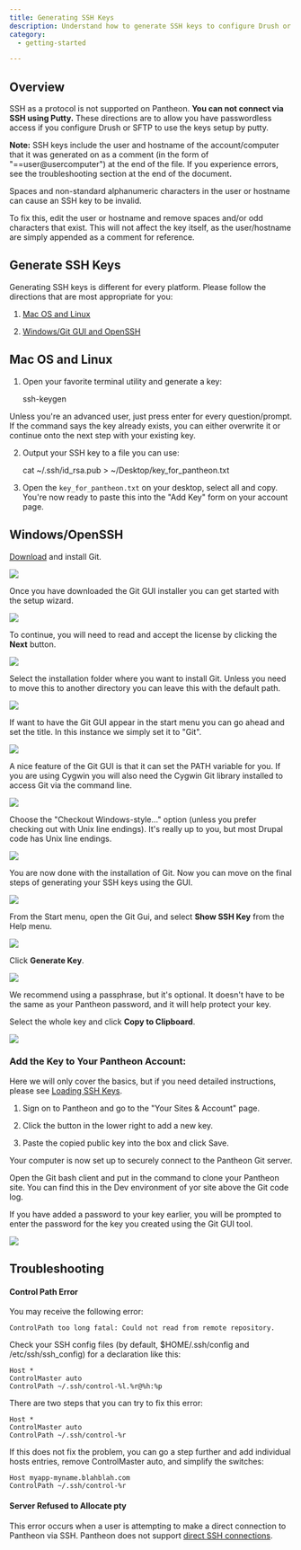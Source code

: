 ```yaml
---
title: Generating SSH Keys
description: Understand how to generate SSH keys to configure Drush or SFTP.
category:
  - getting-started

---
```


## Overview
SSH as a protocol is not supported on Pantheon. **You can not connect via SSH using Putty.** These directions are to allow you have passwordless access if you configure Drush or SFTP to use the keys setup by putty.

**Note:** SSH keys include the user and hostname of the account/computer that it was generated on as a comment (in the form of "==user@usercomputer") at the end of the file. If you experience errors, see the troubleshooting section at the end of the document.

Spaces and non-standard alphanumeric characters in the user or hostname can cause an SSH key to be invalid.

To fix this, edit the user or hostname and remove spaces and/or odd characters that exist. This will not affect the key itself, as the user/hostname are simply appended as a comment for reference.

## Generate SSH Keys
Generating SSH keys is different for every platform. Please follow the directions that are most appropriate for you:

1. [Mac OS and Linux](/articles/users/generating-ssh-keys#macos-and-linux)

2. [Windows/Git GUI and OpenSSH](/articles/users/generating-ssh-keys#windows-and-openssh)

## Mac OS and Linux

1. Open your favorite terminal utility and generate a key:

    ssh-keygen

Unless you're an advanced user, just press enter for every question/prompt. If the command says the key already exists, you can either overwrite it or continue onto the next step with your existing key.

2. Output your SSH key to a file you can use:

    cat ~/.ssh/id_rsa.pub > ~/Desktop/key_for_pantheon.txt

3. Open the `key_for_pantheon.txt` on your desktop, select all and copy. You're now ready to paste this into the "Add Key" form on your account page.

## Windows/OpenSSH

[Download](http://git-scm.com/downloads) and install Git.

![](https://pantheon-systems.desk.com/customer/portal/attachments/46904)

Once you have downloaded the Git GUI installer you can get started with the setup wizard.

![](https://pantheon-systems.desk.com/customer/portal/attachments/46905)

To continue, you will need to read and accept the license by clicking the **Next** button.

![](https://pantheon-systems.desk.com/customer/portal/attachments/46906)

Select the installation folder where you want to install Git. Unless you need to move this to another directory you can leave this with the default path.

![](https://pantheon-systems.desk.com/customer/portal/attachments/46907)

If want to have the Git GUI appear in the start menu you can go ahead and set the title. In this instance we simply set it to "Git".

![](https://pantheon-systems.desk.com/customer/portal/attachments/46908)

A nice feature of the Git GUI is that it can set the PATH variable for you. If you are using Cygwin you will also need the Cygwin Git library installed to access Git via the command line.

![](https://pantheon-systems.desk.com/customer/portal/attachments/46909)

Choose the "Checkout Windows-style..." option (unless you prefer checking out with Unix line endings). It's really up to you, but most Drupal code has Unix line endings.

![](https://pantheon-systems.desk.com/customer/portal/attachments/46910)

You are now done with the installation of Git. Now you can move on the final steps of generating your SSH keys using the GUI.

![](https://pantheon-systems.desk.com/customer/portal/attachments/46911)

From the Start menu, open the Git Gui, and select **Show SSH Key** from the Help menu.

![](https://pantheon-systems.desk.com/customer/portal/attachments/46912)

Click **Generate Key**.

![](https://pantheon-systems.desk.com/customer/portal/attachments/46915)

We recommend using a passphrase, but it's optional. It doesn't have to be the same as your Pantheon password, and it will help protect your key.

Select the whole key and click **Copy to Clipboard**. 

![](https://pantheon-systems.desk.com/customer/portal/attachments/46914)

### Add the Key to Your Pantheon Account:

Here we will only cover the basics, but if you need detailed instructions, please see [Loading SSH Keys](/articles/users/loading-ssh-keys/).

1. Sign on to Pantheon and go to the "Your Sites & Account" page.

2. Click the button in the lower right to add a new key.

3. Paste the copied public key into the box and click Save.

  Your computer is now set up to securely connect to the Pantheon Git server.

Open the Git bash client and put in the command to clone your Pantheon site. You can find this in the Dev environment of yor site above the Git code log.

If you have added a password to your key earlier, you will be prompted to enter the password for the key you created using the Git GUI tool.

![](https://pantheon-systems.desk.com/customer/portal/attachments/46916)

<!--<h3 id="generating-keys-on-windows-and-putty">Windows / PuTTY</h3>


<h4 id="download-and-install-putty"><a class="external-link" href="http://www.chiark.greenend.org.uk/~sgtatham/putty/download.html" rel="nofollow" target="_blank">Download</a> and install PuTTY</h4>


<ul>
	<li>
	<p>All installation defaults are okay.</p>
	</li>
</ul>


<h4 id="generate-an-SSH-key">Generate an SSH key</h4>


<p>If you already have a key (a <tt>.ppk</tt> file), right-click on it, select &quot;Edit&quot; and skip to the &quot;Add the key to your Pantheon account&quot; step.</p>


<ol>
	<li>
	<p>Open PuTTYgen (&quot;PuTTY Key Generator&quot;). It&#39;s usually available from the &quot;PuTTY&quot; folder in &quot;All Programs.&quot;</p>
	</li>
	<li>
	<p>If it immediately shows a progress bar, it&#39;s generating a new key. Otherwise, click &quot;Generate.&quot;</p>
	</li>
	<li>
	<p>Follow the instructions to move your mouse around the box until PuTTY finishes generating the key.</p>
	</li>
	<li>
	<p>Fill in the &quot;Key comment&quot; with something memorable, like your email address.</p>
	</li>
	<li>
	<p>We recommend using a passphrase, but it&#39;s optional. It doesn&#39;t have to be the same as your Pantheon password, and it will help protect your key.</p>
	</li>
	<li>
	<p>Click &quot;Save private key&quot; and save it as &quot;id_rsa.ppk&quot; to a place for safekeeping (probably not your desktop) that you can find later.</p>
	</li>
	<li>
	<p>Copy the text from the &quot;Public key for pasting into OpenSSH authorized_keys file&quot; box.</p>
	</li>
	<li>
	<p>You may want to keep the window open for now in case you lose the key copied to your clipboard.</p>
	</li>
</ol>


<h4 id="add-the-key-to-your-pantheon-account">Add the key to your Pantheon account:</h4>


<ol>
	<li>
	<p>Sign on to Pantheon and visit the &quot;Your Sites &amp; Account&quot; page.</p>
	</li>
	<li>
	<p>Click the button in the lower right to add a new key.</p>
	</li>
	<li>
	<p>Paste the copied public key into the box and click to save it.</p>
	</li>
</ol>


<h4 id="configure-putty">Configure PuTTY:</h4>


<ol>
	<li>
	<p>Open PuTTY from the Start menu.</p>
	</li>
	<li>
	<p>Navigate to &quot;Connection &gt; SSH &gt; Auth&quot; in the &quot;Category&quot; box.</p>
	</li>
	<li>
	<p>Under &quot;Private key file for authentication:&quot;, click &quot;Browse...&quot; and select the private key (the <tt>.ppk</tt> file) you saved before.</p>
	</li>
	<li>
	<p>Navigate to &quot;Session&quot; in the &quot;Category&quot; box.</p>
	</li>
	<li>
	<p>Put &quot;code.getpantheon.com&quot; in the hostname box.</p>
	</li>
	<li>
	<p>Under &quot;Load, save, or delete a stored session,&quot; single-click &quot;Default Settings&quot; then the &quot;Save&quot; button.</p>
	</li>
	<li>
	<p>At the bottom of the dialog, click &quot;Open.&quot;</p>
	</li>
	<li>
	<p>When asked about trusting the server, click &quot;Yes.&quot;</p>
	</li>
	<li>
	<p>When you see &quot;login as:&quot; in the command prompt it opens, close that window. The trust information is already saved; you don&#39;t actually have to log in.</p>
	</li>
</ol>


<h4 id="download-and-install-git"><a class="external-link" href="http://code.google.com/p/msysgit/" rel="nofollow" target="_blank">Download</a> and install Git.</h4>


<ol>
	<li>
	<p>Choose option: &quot;Run Git from the Windows Command Prompt&quot;</p>
	</li>
	<li>
	<p>Choose option: &quot;Use Tortoise(PLink).&quot;</p>


	<ul>
		<li>
		<p>If you don&#39;t see this option, re-do the &quot;Add Pantheon git to your trusted server list&quot; section and be sure to follow the step where you click &quot;Save.&quot; Then, start the Git installation over.</p>
		</li>
	</ul>
	</li>
	<li>
	<p>Choose option: &quot;Checkout Windows-style...&quot; (unless you prefer checking out with Unix line endings). It&#39;s really up to you, but most Drupal code has Unix line endings.</p>
	</li>
</ol>


<p>Your computer is now set up to securely connect to the Pantheon git server.</p>-->
## Troubleshooting

#### Control Path Error

You may receive the following error:

    ControlPath too long fatal: Could not read from remote repository.

Check your SSH config files (by default, $HOME/.ssh/config and /etc/ssh/ssh\_config) for a declaration like this:

    Host *
    ControlMaster auto
    ControlPath ~/.ssh/control-%l.%r@%h:%p


There are two steps that you can try to fix this error:

    Host *
    ControlMaster auto
    ControlPath ~/.ssh/control-%r

If this does not fix the problem, you can go a step further and add individual hosts entries, remove ControlMaster auto, and simplify the switches:

    Host myapp-myname.blahblah.com
    ControlPath ~/.ssh/control-%r

#### Server Refused to Allocate pty

This error occurs when a user is attempting to make a direct connection to Pantheon via SSH. Pantheon does not support [direct SSH connections](/articles/users/generating-ssh-keys#generating-ssh-keys#message_391).
